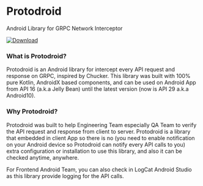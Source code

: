 # Protodroid

Android Library for GRPC Network Interceptor


[ ![Download](https://api.bintray.com/packages/lukasdylan/Protodroid/protodroid/images/download.svg) ](https://bintray.com/lukasdylan/Protodroid/protodroid/_latestVersion)

<h3>What is Protodroid?</h3>

Protodroid is an Android library for intercept every API request and response on GRPC, inspired by Chucker. This library was built with 100% pure Kotlin, AndroidX based components, and can be used on Android App from API 16 (a.k.a Jelly Bean) until the latest version (now is API 29 a.k.a Android10). 

<h3>Why Protodroid?</h3>

Protodroid was built to help Engineering Team especially QA Team to verify the API request and response from client to server. Protodroid is a library that embedded in client App so there is no (you need to enable notification on your Android device so Protodroid can notify every API calls to you) extra configuration or installation to use this library, and also it can be checked anytime, anywhere.

For Frontend Android Team, you can also check in LogCat Android Studio as this library provide logging for the API calls. 
